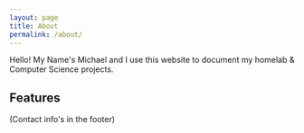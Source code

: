 ```yaml
---
layout: page
title: About
permalink: /about/
---
```


Hello! My Name's Michael and I use this website to document my homelab & Computer Science projects.

## Features

(Contact info's in the footer)


